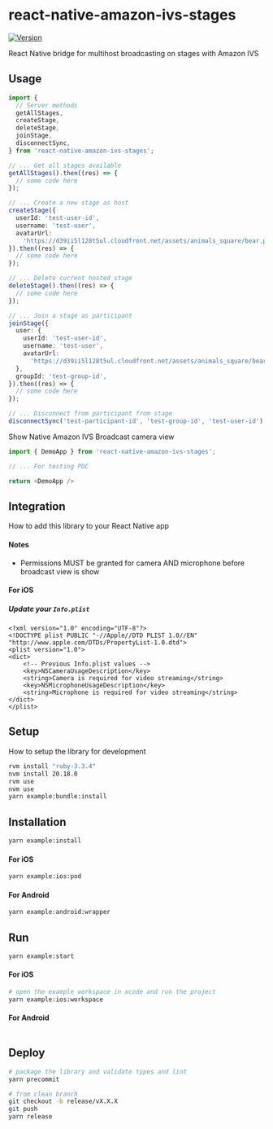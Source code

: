 # react-native-amazon-ivs-stages

[![Version](https://img.shields.io/badge/version-0.0.1-blue.svg)](https://github.com/ThryvLabs/CommandCenterMobile/releases)

React Native bridge for multihost broadcasting on stages with Amazon IVS

## Usage

```ts
import {
  // Server methods
  getAllStages,
  createStage,
  deleteStage,
  joinStage,
  disconnectSync,
} from 'react-native-amazon-ivs-stages';

// ... Get all stages available
getAllStages().then((res) => {
  // some code here
});

// ... Create a new stage as host
createStage({
  userId: 'test-user-id',
  username: 'test-user',
  avatarUrl:
    'https://d39ii5l128t5ul.cloudfront.net/assets/animals_square/bear.png',
}).then((res) => {
  // some code here
});

// ... Delete current hosted stage
deleteStage().then((res) => {
  // some code here
});

// ... Join a stage as participant
joinStage({
  user: {
    userId: 'test-user-id',
    username: 'test-user',
    avatarUrl:
      'https://d39ii5l128t5ul.cloudfront.net/assets/animals_square/bear.png',
  },
  groupId: 'test-group-id',
}).then((res) => {
  // some code here
});

// ... Disconnect from participant from stage
disconnectSync('test-participant-id', 'test-group-id', 'test-user-id');
```

Show Native Amazon IVS Broadcast camera view

```ts
import { DemoApp } from 'react-native-amazon-ivs-stages';

// ... For testing POC

return <DemoApp />
```

## Integration

How to add this library to your React Native app

#### Notes

- Permissions MUST be granted for camera AND microphone before broadcast view is show

#### For iOS

##### Update your `Info.plist`

```plist
<?xml version="1.0" encoding="UTF-8"?>
<!DOCTYPE plist PUBLIC "-//Apple//DTD PLIST 1.0//EN" "http://www.apple.com/DTDs/PropertyList-1.0.dtd">
<plist version="1.0">
<dict>
	<!-- Previous Info.plist values -->
	<key>NSCameraUsageDescription</key>
	<string>Camera is required for video streaming</string>
	<key>NSMicrophoneUsageDescription</key>
	<string>Microphone is required for video streaming</string>
</dict>
</plist>
```

## Setup

How to setup the library for development

```sh
rvm install "ruby-3.3.4"
nvm install 20.18.0
rvm use
nvm use
yarn example:bundle:install
```

## Installation

```sh
yarn example:install
```

#### For iOS

```sh
yarn example:ios:pod
```

#### For Android

```sh
yarn example:android:wrapper
```

## Run

```sh
yarn example:start
```

#### For iOS

```sh
# open the example workspace in xcode and run the project
yarn example:ios:workspace
```

#### For Android

```sh

```

## Deploy

```sh
# package the library and validate types and lint
yarn precommit

# from clean branch
git checkout -b release/vX.X.X
git push
yarn release
```
